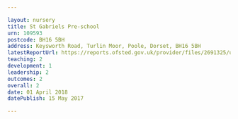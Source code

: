 ```yaml
---

layout: nursery
title: St Gabriels Pre-school
urn: 109593
postcode: BH16 5BH
address: Keysworth Road, Turlin Moor, Poole, Dorset, BH16 5BH
latestReportUrl: https://reports.ofsted.gov.uk/provider/files/2691325/urn/109593.pdf
teaching: 2
development: 1
leadership: 2
outcomes: 2
overall: 2
date: 01 April 2018 
datePublish: 15 May 2017

---
```


